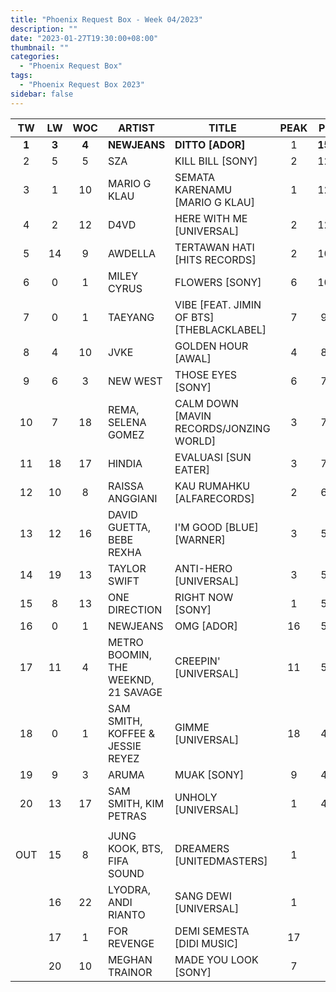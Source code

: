 ```yaml
---
title: "Phoenix Request Box - Week 04/2023"
description: ""
date: "2023-01-27T19:30:00+08:00"
thumbnail: ""
categories:
  - "Phoenix Request Box"
tags:
  - "Phoenix Request Box 2023"
sidebar: false
---
```

<!--more-->
|TW|LW|WOC|ARTIST|TITLE|PEAK|PTW|PLW|MOVE|TLW|TOTAL|
|:----:|:----:|:----:|----|----|:----:|:----:|:----:|:----:|:----:|:----:|
|**1**|**3**|**4**|**NEWJEANS**|**DITTO [ADOR]**|1|**1506**|1349|157|3999|5505|
|2|5|5|SZA|KILL BILL [SONY]|2|1270|1230|40|4300|5570|
|3|1|10|MARIO G KLAU|SEMATA KARENAMU [MARIO G KLAU]|1|1265|1604|-339|8735|10000|
|4|2|12|D4VD|HERE WITH ME [UNIVERSAL]|2|1228|1367|-139|5444|6672|
|5|14|9|AWDELLA|TERTAWAN HATI [HITS RECORDS]|2|1087|586|501|5715|6802|
|6|0|1|MILEY CYRUS|FLOWERS [SONY]|6|1050|0|1050|0|1050|
|7|0|1|TAEYANG|VIBE [FEAT. JIMIN OF BTS] [THEBLACKLABEL]|7|940|0|940|0|940|
|8|4|10|JVKE|GOLDEN HOUR [AWAL]|4|894|1274|-380|5319|6213|
|9|6|3|NEW WEST|THOSE EYES [SONY]|6|779|1040|-261|1402|2181|
|10|7|18|REMA, SELENA GOMEZ|CALM DOWN [MAVIN RECORDS/JONZING WORLD]|3|760|938|-178|4531|5291|
|11|18|17|HINDIA|EVALUASI [SUN EATER]|3|742|398|344|4950|5692|
|12|10|8|RAISSA ANGGIANI|KAU RUMAHKU [ALFARECORDS]|2|629|888|-259|7415|8044|
|13|12|16|DAVID GUETTA, BEBE REXHA|I'M GOOD [BLUE] [WARNER]|3|584|683|-99|3866|4450|
|14|19|13|TAYLOR SWIFT|ANTI-HERO [UNIVERSAL]|3|561|380|181|5001|5562|
|15|8|13|ONE DIRECTION|RIGHT NOW [SONY]|1|557|919|-362|7158|7715|
|16|0|1|NEWJEANS|OMG [ADOR]|16|541|0|541|0|541|
|17|11|4|METRO BOOMIN, THE WEEKND, 21 SAVAGE|CREEPIN' [UNIVERSAL]|11|527|707|-180|1438|1965|
|18|0|1|SAM SMITH, KOFFEE & JESSIE REYEZ|GIMME [UNIVERSAL]|18|480|0|480|0|480|
|19|9|3|ARUMA|MUAK [SONY]|9|478|912|-434|1348|1826|
|20|13|17|SAM SMITH, KIM PETRAS|UNHOLY [UNIVERSAL]|1|466|646|-180|4321|4787|
||||||||||||
|OUT|15|8|JUNG KOOK, BTS, FIFA SOUND|DREAMERS [UNITEDMASTERS]|1|
||16|22|LYODRA, ANDI RIANTO|SANG DEWI [UNIVERSAL]|1
||17|1|FOR REVENGE|DEMI SEMESTA [DIDI MUSIC]|17
||20|10|MEGHAN TRAINOR|MADE YOU LOOK [SONY]|7
